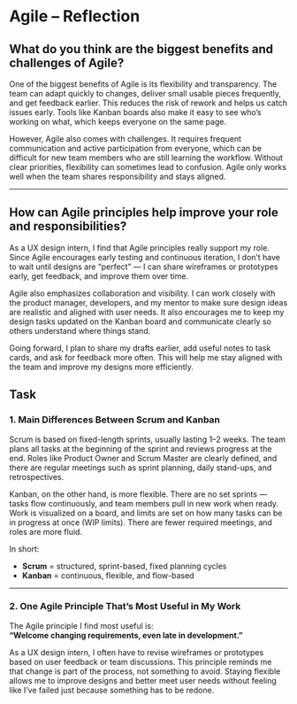 # Agile – Reflection

## What do you think are the biggest benefits and challenges of Agile?

One of the biggest benefits of Agile is its flexibility and transparency. The team can adapt quickly to changes, deliver small usable pieces frequently, and get feedback earlier. This reduces the risk of rework and helps us catch issues early. Tools like Kanban boards also make it easy to see who’s working on what, which keeps everyone on the same page.

However, Agile also comes with challenges. It requires frequent communication and active participation from everyone, which can be difficult for new team members who are still learning the workflow. Without clear priorities, flexibility can sometimes lead to confusion. Agile only works well when the team shares responsibility and stays aligned.

---

## How can Agile principles help improve your role and responsibilities?

As a UX design intern, I find that Agile principles really support my role. Since Agile encourages early testing and continuous iteration, I don’t have to wait until designs are “perfect” — I can share wireframes or prototypes early, get feedback, and improve them over time.

Agile also emphasizes collaboration and visibility. I can work closely with the product manager, developers, and my mentor to make sure design ideas are realistic and aligned with user needs. It also encourages me to keep my design tasks updated on the Kanban board and communicate clearly so others understand where things stand.

Going forward, I plan to share my drafts earlier, add useful notes to task cards, and ask for feedback more often. This will help me stay aligned with the team and improve my designs more efficiently.


## Task
### 1. Main Differences Between Scrum and Kanban

Scrum is based on fixed-length sprints, usually lasting 1–2 weeks. The team plans all tasks at the beginning of the sprint and reviews progress at the end. Roles like Product Owner and Scrum Master are clearly defined, and there are regular meetings such as sprint planning, daily stand-ups, and retrospectives.

Kanban, on the other hand, is more flexible. There are no set sprints — tasks flow continuously, and team members pull in new work when ready. Work is visualized on a board, and limits are set on how many tasks can be in progress at once (WIP limits). There are fewer required meetings, and roles are more fluid.

In short:  
- **Scrum** = structured, sprint-based, fixed planning cycles  
- **Kanban** = continuous, flexible, and flow-based

---

### 2. One Agile Principle That’s Most Useful in My Work

The Agile principle I find most useful is:  
**“Welcome changing requirements, even late in development.”**

As a UX design intern, I often have to revise wireframes or prototypes based on user feedback or team discussions. This principle reminds me that change is part of the process, not something to avoid. Staying flexible allows me to improve designs and better meet user needs without feeling like I’ve failed just because something has to be redone.
